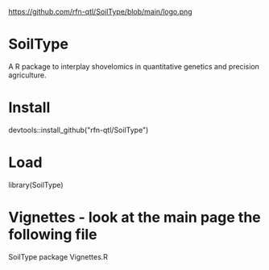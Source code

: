 https://github.com/rfn-qtl/SoilType/blob/main/logo.png

# SoilType
A R package to interplay shovelomics in quantitative genetics and precision agriculture.

# Install
devtools::install_github("rfn-qtl/SoilType")

# Load
library(SoilType)

# Vignettes - look at the main page the following file
SoilType package Vignettes.R
